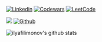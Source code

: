 <!-- Your badges -->
[![Linkedin](https://img.shields.io/badge/ilya-filimonov-blue?style=flat&logo=Linkedin&logoColor=white)](https://www.linkedin.com/in/ilya-filimonov/)
[![Codewars](https://www.codewars.com/users/ilya_filimonov/badges/micro)](https://www.codewars.com/users/ilya_filimonov)
[![LeetCode](https://leetcode.com/ilyafilimonov)](https://leetcode.com/ilyafilimonov)

<!-- Profile View Count and GitStats -->
![](https://komarev.com/ghpvc/?username=ilyafilimonov&style=flat)
[![Github](https://img.shields.io/badge/-ilyafilimonov-black?style=flat&labelColor=black&logo=github&logoColor=white)](https://gitstats.me/ilyafilimonov)

<!-- https://github.com/anuraghazra/github-readme-stats -->
![ilyafilimonov's github stats](https://github-readme-stats.vercel.app/api?username=ilyafilimonov&show_icons=true&count_private=true&include_all_commits=true&hide_title=true)




